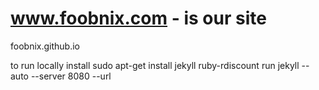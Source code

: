 www.foobnix.com - is our site
=================

foobnix.github.io

to run locally
install
sudo apt-get install jekyll ruby-rdiscount
run
jekyll --auto --server 8080 --url
